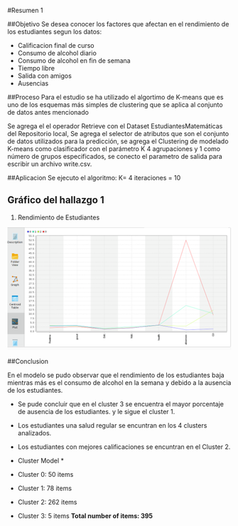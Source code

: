 #Resumen 1

##Objetivo 
Se desea conocer los factores que afectan en el rendimiento de los estudiantes segun los datos: 

* Calificacion final de curso 
* Consumo de alcohol diario 
* Consumo de alcohol en fin de semana
* Tiempo libre 
* Salida con  amigos 
* Ausencias

##Proceso
Para el estudio se ha utilizado el algortimo de K-means que es uno de los esquemas más simples de clustering  que se aplica al conjunto de datos antes mencionado
 

Se agrega el el operador Retrieve con el Dataset EstudiantesMatemáticas del Repositorio local, Se agrega el selector de atributos que son el conjunto de datos utilizados para la predicción, se agrega el Clustering de modelado K-means como clasificador con el parámetro K 4 agrupaciones y 1 como número de grupos especificados, se conecto el parametro de salida para escribir un archivo write.csv. 

##Aplicacion
Se ejecuto el algoritmo: 
K= 4 
iteraciones = 10

## Gráfico del hallazgo 1

1. Rendimiento de Estudiantes

![Rendimiento de Estudiantes](https://github.com/CarminaHerrera/uasb_analytics/blob/master/Resultado1.png "Rendimiento de Estudiantes")

##Conclusion

En el modelo se pudo observar que el rendimiento de los estudiantes baja mientras más es el consumo de alcohol en la semana y debido a la ausencia de los estudiantes. 
* Se pude concluir que en el cluster 3 se encuentra el mayor porcentaje de ausencia de los estudiantes. y le sigue el cluster 1. 
* Los estudiantes una salud regular se encuntran en los 4 clusters analizados.
* Los estudiantes con mejores calificaciones se encuntran en el Cluster 2. 


* Cluster Model *
 * Cluster 0: 50 items
 * Cluster 1: 78 items
 * Cluster 2: 262 items
 * Cluster 3: 5 items
**Total number of items: 395**

